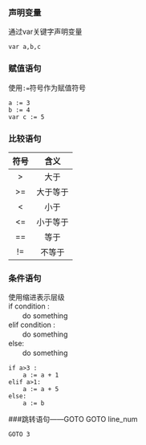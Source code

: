 ### 声明变量
通过var关键字声明变量
```
var a,b,c
```
### 赋值语句
使用`:=`符号作为赋值符号
```
a := 3
b := 4
var c := 5
```
### 比较语句

 符号 | 含义
:-----:|:-----:
 \>   |  大于
 \>=  |  大于等于
 <   |  小于
 <=  |  小于等于
 ==  |  等于
 !=  |  不等于



### 条件语句
使用缩进表示层级<br>
if condition :<br>
　　do something<br>
elif condition :<br>
　　do something<br>
else:<br>
　　do something

```
if a>3 :
    a := a + 1
elif a>1:
    a := a + 5
else:
    a := b
``` 
###跳转语句——GOTO
GOTO line_num
```
GOTO 3
```
